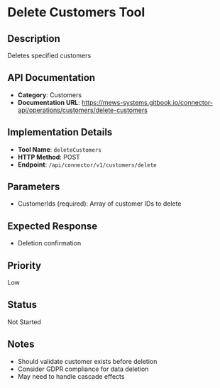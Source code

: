 # Delete Customers Tool

## Description
Deletes specified customers

## API Documentation
- **Category**: Customers
- **Documentation URL**: https://mews-systems.gitbook.io/connector-api/operations/customers/delete-customers

## Implementation Details
- **Tool Name**: `deleteCustomers`
- **HTTP Method**: POST
- **Endpoint**: `/api/connector/v1/customers/delete`

## Parameters
- CustomerIds (required): Array of customer IDs to delete

## Expected Response
- Deletion confirmation

## Priority
Low

## Status
Not Started

## Notes
- Should validate customer exists before deletion
- Consider GDPR compliance for data deletion
- May need to handle cascade effects 